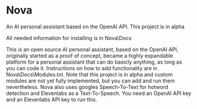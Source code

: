 # Nova
An AI personal assistant based on the OpenAI API. This project is in alpha

All needed information for installing is in Nova\Docs

This is an open source AI personal assistant, based on the OpenAI API, originally started as a proof of concept, became a highly expandable platform for a personal assistant that can do basicly anything, as long as you can code it. Instructions on how to add functionality are in Nova\Docs\Modules.txt. Note that this project is in alpha and custom modules are not
yet fully implemented, but you can add and run them nevertheless. Nova also uses googles Speech-To-Text for hotword detection and Elevenlabs as a Text-To-Speech. You need an OpenAI API key and an Elevenlabs API key to run this.
